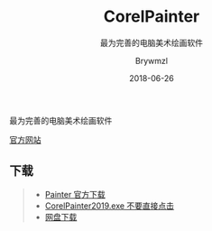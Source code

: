 ﻿---
layout:     post
title:      CorelPainter
subtitle:   最为完善的电脑美术绘画软件
date:       2018-06-26
author:     Brywmzl
header-img: img/Corel/Painter/background-ptr-home.jpg
catalog: true
tags:
    - Corel
    - CorelPainter
---
最为完善的电脑美术绘画软件

<!--more-->

[官方网站](http://www.painterartist.com)  

## 下载  
>- [Painter 官方下载](https://www.painterartist.com/en/free-trials/)
>- [CorelPainter2019.exe 不要直接点击](https://www.corel.com/akdlm/6763/downloads/free/trials/Painter/2019/CorelPainter2019.exe)
>- [网盘下载](https://pan.baidu.com/s/18-rPMtX738I8rWDB-Fiifw#list/path=/App/Corel/Painter&parentPath=/App)